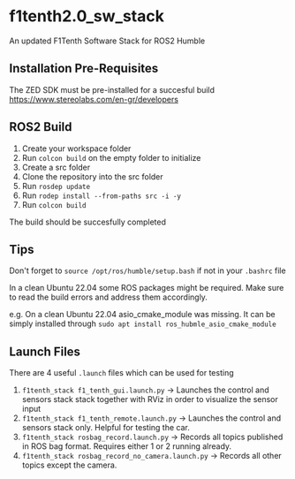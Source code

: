 # f1tenth2.0_sw_stack
An updated F1Tenth Software Stack for ROS2 Humble

## Installation Pre-Requisites
The ZED SDK must be pre-installed for a succesful build
https://www.stereolabs.com/en-gr/developers

## ROS2 Build
1. Create your workspace folder
2. Run `colcon build` on the empty folder to initialize
3. Create a src folder
4. Clone the repository into the src folder
5. Run `rosdep update`
6. Run `rodep install --from-paths src -i -y`
7. Run `colcon build`

The build should be succesfully completed

## Tips 

Don't forget to `source /opt/ros/humble/setup.bash` if not 
in your `.bashrc` file

In a clean Ubuntu 22.04 some ROS packages might be required. 
Make sure to read the build errors and address them accordingly. 

e.g. On a clean Ubuntu 22.04 asio_cmake_module was missing. 
It can be simply installed through `sudo apt install ros_hubmle_asio_cmake_module`

## Launch Files
There are 4 useful `.launch` files which can be used for testing

1. `f1tenth_stack f1_tenth_gui.launch.py` -> Launches the control and sensors stack
stack together with RViz in order to visualize the sensor input
2. `f1tenth_stack f1_tenth_remote.launch.py` -> Launches the control and sensors stack only.
Helpful for testing the car. 
3. `f1tenth_stack rosbag_record.launch.py` -> Records all topics published in ROS bag format.
Requires either 1 or 2 running already.
4. `f1tenth_stack rosbag_record_no_camera.launch.py` -> Records all other topics except the camera. 
